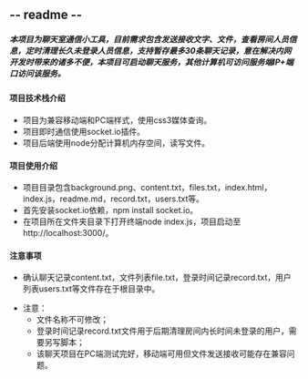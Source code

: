 
## -- readme --

##### 本项目为聊天室通信小工具，目前需求包含发送接收文字、文件，查看房间人员信息，定时清理长久未登录人员信息，支持暂存最多30条聊天记录，意在解决内网开发时带来的诸多不便，本项目可启动聊天服务，其他计算机可访问服务端IP+端口访问该服务。

#### 项目技术栈介绍
+ 项目为兼容移动端和PC端样式，使用css3媒体查询。
+ 项目即时通信使用socket.io插件。
+ 项目后端使用node分配计算机内存空间，读写文件。

#### 项目使用介绍
+ 项目目录包含background.png、content.txt，files.txt，index.html，index.js，readme.md，record.txt，users.txt等。
+ 首先安装socket.io依赖，npm install socket.io。
+ 在项目所在文件夹目录下打开终端node index.js，项目启动至http://localhost:3000/。

#### 注意事项
+ 确认聊天记录content.txt，文件列表file.txt，登录时间记录record.txt，用户列表users.txt等文件存在于根目录中。
 - 注意：
   * 文件名称不可修改；
   * 登录时间记录record.txt文件用于后期清理房间内长时间未登录的用户，需要另写脚本；
   * 该聊天项目在PC端测试完好，移动端可用但文件发送接收可能存在兼容问题。
